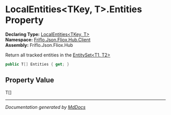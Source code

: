 ﻿<!--  
  <auto-generated>   
    The contents of this file were generated by a tool.  
    Changes to this file may be list if the file is regenerated  
  </auto-generated>   
-->

# LocalEntities\<TKey, T\>.Entities Property

**Declaring Type:** [LocalEntities\<TKey, T\>](../index.md)  
**Namespace:** [Friflo.Json.Fliox.Hub.Client](../../index.md)  
**Assembly:** Friflo.Json.Fliox.Hub

 Return all tracked entities in the [EntitySet\<T1, T2\>](../../EntitySet-2/index.md)

```csharp
public T[] Entities { get; }
```

## Property Value

T\[\]

___

*Documentation generated by [MdDocs](https://github.com/ap0llo/mddocs)*
